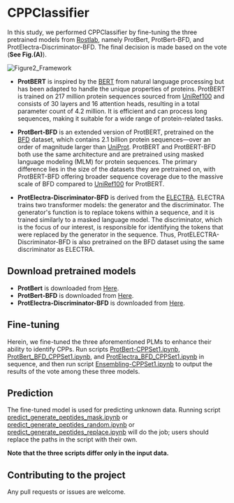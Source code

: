 # CPPClassifier
In this study, we performed CPPClassifier by fine-tuning the three pretrained models from [Rostlab](https://huggingface.co/Rostlab), namely ProtBert, ProtBert-BFD, and ProtElectra-Discriminator-BFD. The final decision is made based on the vote (**See Fig.(A)**).

![Figure2_Framework](https://github.com/user-attachments/assets/ab8cbdf5-6f4d-42de-bdcd-4913b120448e)

- **ProtBERT** is inspired by the [BERT](https://arxiv.org/pdf/1810.04805) from natural language processing but has been adapted to handle the unique properties of proteins. ProtBERT is trained on 217 million protein sequences sourced from [UniRef100](https://www.uniprot.org/help/downloads) and consists of 30 layers and 16 attention heads, resulting in a total parameter count of 4.2 million. It is efficient and can process long sequences, making it suitable for a wide range of protein-related tasks.
  
- **ProtBert-BFD** is an extended version of ProtBERT, pretrained on the [BFD](https://bfd.mmseqs.com/) dataset, which contains 2.1 billion protein sequences—over an order of magnitude larger than [UniProt](https://www.uniprot.org/). ProtBERT and ProtBERT-BFD both use the same architecture and are pretrained using masked language modeling (MLM) for protein sequences. The primary difference lies in the size of the datasets they are pretrained on, with ProtBERT-BFD offering broader sequence coverage due to the massive scale of BFD compared to [UniRef100](https://www.uniprot.org/help/downloads) for ProtBERT.
  
- **ProtElectra-Discriminator-BFD** is derived from the [ELECTRA](https://arxiv.org/pdf/2003.10555). ELECTRA trains two transformer models: the generator and the discriminator. The generator's function is to replace tokens within a sequence, and it is trained similarly to a masked language model. The discriminator, which is the focus of our interest, is responsible for identifying the tokens that were replaced by the generator in the sequence. Thus, ProtELECTRA-Discriminator-BFD is also pretrained on the BFD dataset using the same discriminator as ELECTRA.

## Download pretrained models
-  **ProtBert** is downloaded from [Here](https://huggingface.co/Rostlab/prot_bert).
-  **ProtBert-BFD** is downloaded from [Here](https://huggingface.co/Rostlab/prot_bert_bfd).
-  **ProtElectra-Discriminator-BFD** is downloaded from [Here](https://huggingface.co/Rostlab/prot_electra_discriminator_bfd).

## Fine-tuning
Herein, we fine-tuned the three aforementioned PLMs to enhance their ability to identify CPPs. Run scripts [ProtBert-CPPSet1.ipynb](https://github.com/QiufenChen/CPPCGM/blob/main/CPPClassifier/ProtBert-CPPSet1.ipynb), [ProtBert_BFD_CPPSet1.ipynb](https://github.com/QiufenChen/CPPCGM/blob/main/CPPClassifier/ProtBert_BFD_CPPSet1.ipynb), and [ProtElectra_BFD_CPPSet1.ipynb](https://github.com/QiufenChen/CPPCGM/blob/main/CPPClassifier/ProtElectra_BFD_CPPSet1.ipynb) in sequence, and then run script [Ensembling-CPPSet1.ipynb](https://github.com/QiufenChen/CPPCGM/blob/main/CPPClassifier/Ensembling-CPPSet1.ipynb) to output the results of the vote among these three models.

## Prediction
The fine-tuned model is used for predicting unknown data. Running script [predict_generate_peptides_mask.ipynb](https://github.com/QiufenChen/CPPCGM/blob/main/CPPClassifier/predict_generate_peptides_mask.ipynb) or [predict_generate_peptides_random.ipynb](https://github.com/QiufenChen/CPPCGM/blob/main/CPPClassifier/predict_generate_peptides_random.ipynb) or [predict_generate_peptides_replace.ipynb](https://github.com/QiufenChen/CPPCGM/blob/main/CPPClassifier/predict_generate_peptides_replace.ipynb) will do the job; users should replace the paths in the script with their own.

**Note that the three scripts differ only in the input data.**

## Contributing to the project
Any pull requests or issues are welcome.





